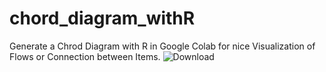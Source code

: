 # chord_diagram_withR
Generate a Chrod Diagram with R in Google Colab for nice Visualization of Flows or Connection between Items.
![Download](https://user-images.githubusercontent.com/8771103/191771399-cbbc57ad-a410-4601-98e1-5ce1d912b3a5.png)
